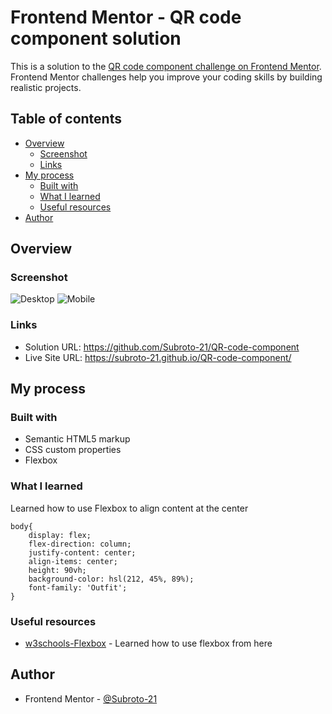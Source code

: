 # Frontend Mentor - QR code component solution

This is a solution to the [QR code component challenge on Frontend Mentor](https://www.frontendmentor.io/challenges/qr-code-component-iux_sIO_H). Frontend Mentor challenges help you improve your coding skills by building realistic projects. 

## Table of contents

- [Overview](#overview)
  - [Screenshot](#screenshot)
  - [Links](#links)
- [My process](#my-process)
  - [Built with](#built-with)
  - [What I learned](#what-i-learned)
  - [Useful resources](#useful-resources)
- [Author](#author)

## Overview

### Screenshot

![Desktop](./https://github.com/Subroto-21/QR-code-component/blob/main/Desktop.png)
![Mobile](./https://github.com/Subroto-21/QR-code-component/blob/main/Mobile.png)

### Links

- Solution URL: https://github.com/Subroto-21/QR-code-component
- Live Site URL: https://subroto-21.github.io/QR-code-component/

## My process

### Built with

- Semantic HTML5 markup
- CSS custom properties
- Flexbox

### What I learned

Learned how to use Flexbox to align content at the center
```
body{
    display: flex;
    flex-direction: column;
    justify-content: center;
    align-items: center;
    height: 90vh;
    background-color: hsl(212, 45%, 89%);
    font-family: 'Outfit';
}
```

### Useful resources

- [w3schools-Flexbox](https://www.w3schools.com/css/css3_flexbox.asp) - Learned how to use flexbox from here

## Author
- Frontend Mentor - [@Subroto-21](https://www.frontendmentor.io/profile/Subroto-21)


